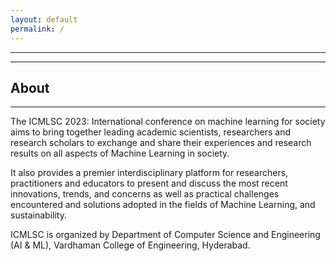 ```yaml
---
layout: default
permalink: /
---
```

---
<!--
### Accepted Papers
#### List 1
<!--
[Get Here](doc/accepted papers round -1.pdf)
#### List 2
[Get Here](doc/Round 2accepted papers.pdf) 
#### List 3
[Get Here](doc/final list (1).pdf)
-->

---
## About
---
The ICMLSC 2023: International conference on machine learning for society aims to bring together leading academic scientists, researchers and research scholars to exchange and share their experiences and research results on all aspects of Machine Learning in society. 

It also provides a premier interdisciplinary platform for researchers, practitioners and educators to present and discuss the most recent innovations, trends, and concerns as well as practical challenges encountered and solutions adopted in the fields of Machine Learning, and sustainability. 

ICMLSC is organized by Department of Computer Science and Engineering (AI & ML), Vardhaman College of Engineering, Hyderabad. 

